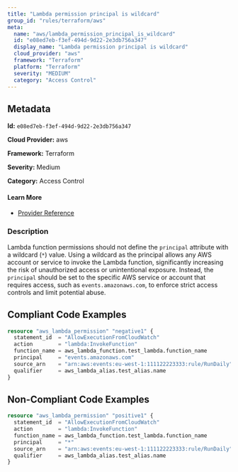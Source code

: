 ```yaml
---
title: "Lambda permission principal is wildcard"
group_id: "rules/terraform/aws"
meta:
  name: "aws/lambda_permission_principal_is_wildcard"
  id: "e08ed7eb-f3ef-494d-9d22-2e3db756a347"
  display_name: "Lambda permission principal is wildcard"
  cloud_provider: "aws"
  framework: "Terraform"
  platform: "Terraform"
  severity: "MEDIUM"
  category: "Access Control"
---
```

## Metadata

**Id:** `e08ed7eb-f3ef-494d-9d22-2e3db756a347`

**Cloud Provider:** aws

**Framework:** Terraform

**Severity:** Medium

**Category:** Access Control

#### Learn More

 - [Provider Reference](https://docs.ansible.com/ansible/latest/collections/community/aws/lambda_policy_module.html)

### Description

 Lambda function permissions should not define the `principal` attribute with a wildcard (`*`) value. Using a wildcard as the principal allows any AWS account or service to invoke the Lambda function, significantly increasing the risk of unauthorized access or unintentional exposure. Instead, the `principal` should be set to the specific AWS service or account that requires access, such as `events.amazonaws.com`, to enforce strict access controls and limit potential abuse.


## Compliant Code Examples
```terraform
resource "aws_lambda_permission" "negative1" {
  statement_id  = "AllowExecutionFromCloudWatch"
  action        = "lambda:InvokeFunction"
  function_name = aws_lambda_function.test_lambda.function_name
  principal     = "events.amazonaws.com"
  source_arn    = "arn:aws:events:eu-west-1:111122223333:rule/RunDaily"
  qualifier     = aws_lambda_alias.test_alias.name
}

```
## Non-Compliant Code Examples
```terraform
resource "aws_lambda_permission" "positive1" {
  statement_id  = "AllowExecutionFromCloudWatch"
  action        = "lambda:InvokeFunction"
  function_name = aws_lambda_function.test_lambda.function_name
  principal     = "*"
  source_arn    = "arn:aws:events:eu-west-1:111122223333:rule/RunDaily"
  qualifier     = aws_lambda_alias.test_alias.name
}

```